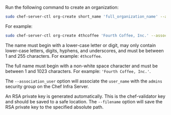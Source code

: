 Run the following command to create an organization:

```bash
sudo chef-server-ctl org-create short_name 'full_organization_name' --association_user user_name --filename ORGANIZATION-validator.pem
```

For example:

```bash
sudo chef-server-ctl org-create 4thcoffee 'Fourth Coffee, Inc.' --association_user janedoe --filename /path/to/4thcoffee-validator.pem
```

The name must begin with a lower-case letter or digit, may only contain
lower-case letters, digits, hyphens, and underscores, and must be
between 1 and 255 characters. For example: `4thcoffee`.

The full name must begin with a non-white space character and must be
between 1 and 1023 characters. For example: `'Fourth Coffee, Inc.'`.

The `--association_user` option will associate the `user_name` with the
`admins` security group on the Chef Infra Server.

An RSA private key is generated automatically. This is the
chef-validator key and should be saved to a safe location. The
`--filename` option will save the RSA private key to the specified
absolute path.

